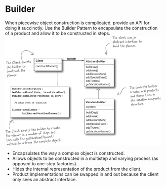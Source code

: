 # Builder

When piecewise object construction is complicated, provide an API for doing it succinctly. Use the Builder Pattern to encapsulate the construction of a product and allow it to be constructed in steps. ![alt text](image.png)

* Encapsulates the way a complex object is constructed.
* Allows objects to be constructed in a multistep and varying process (as opposed to one-step factories).
* Hides the internal representation of the product from the client.
* Product implementations can be swapped in and out because the client only sees an abstract interface.